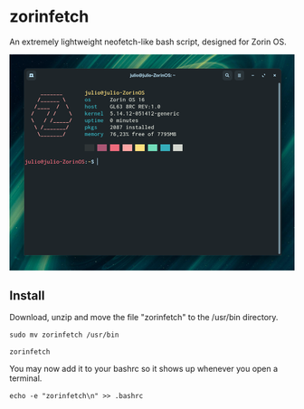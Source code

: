 # zorinfetch

An extremely lightweight neofetch-like bash script, designed for Zorin OS.

![](image.png)

## Install

Download, unzip and move the file "zorinfetch" to the /usr/bin directory.
```
sudo mv zorinfetch /usr/bin
```
```
zorinfetch
```
You may now add it to your bashrc so it shows up whenever you open a terminal.
```
echo -e "zorinfetch\n" >> .bashrc
```
